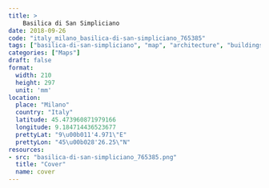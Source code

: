 ```yaml
---
title: > 
    Basilica di San Simpliciano
date: 2018-09-26
code: "italy_milano_basilica-di-san-simpliciano_765385"
tags: ["basilica-di-san-simpliciano", "map", "architecture", "buildings", "Milano", "Italy"]
categories: ["Maps"]
draft: false
format:
  width: 210
  height: 297
  unit: 'mm'
location:
  place: "Milano"
  country: "Italy"
  latitude: 45.473960871979166
  longitude: 9.184714436523677
  prettyLat: "9\u00b011'4.971\"E"
  prettyLon: "45\u00b028'26.25\"N"
resources:
- src: "basilica-di-san-simpliciano_765385.png"
  title: "Cover"
  name: cover
---
```

